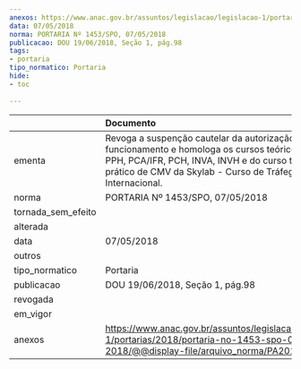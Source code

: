 ```yaml
---
anexos: https://www.anac.gov.br/assuntos/legislacao/legislacao-1/portarias/2018/portaria-no-1453-spo-07-05-2018/@@display-file/arquivo_norma/PA2018-1453.pdf
data: 07/05/2018
norma: PORTARIA Nº 1453/SPO, 07/05/2018
publicacao: DOU 19/06/2018, Seção 1, pág.98
tags:
- portaria
tipo_normatico: Portaria
hide: 
- toc 
 
---
```


|                    | Documento                                                                                                                                                                                                             |
|:-------------------|:----------------------------------------------------------------------------------------------------------------------------------------------------------------------------------------------------------------------|
| ementa             | Revoga a suspenção cautelar da autorização de funcionamento e homologa os cursos teóricos de PPA, PPH, PCA/IFR, PCH, INVA, INVH e do curso teórico e prático de CMV da Skylab - Curso de Tráfego Aéreo Internacional. |
| norma              | PORTARIA Nº 1453/SPO, 07/05/2018                                                                                                                                                                                      |
| tornada_sem_efeito |                                                                                                                                                                                                                       |
| alterada           |                                                                                                                                                                                                                       |
| data               | 07/05/2018                                                                                                                                                                                                            |
| outros             |                                                                                                                                                                                                                       |
| tipo_normatico     | Portaria                                                                                                                                                                                                              |
| publicacao         | DOU 19/06/2018, Seção 1, pág.98                                                                                                                                                                                       |
| revogada           |                                                                                                                                                                                                                       |
| em_vigor           |                                                                                                                                                                                                                       |
| anexos             | https://www.anac.gov.br/assuntos/legislacao/legislacao-1/portarias/2018/portaria-no-1453-spo-07-05-2018/@@display-file/arquivo_norma/PA2018-1453.pdf                                                                  |